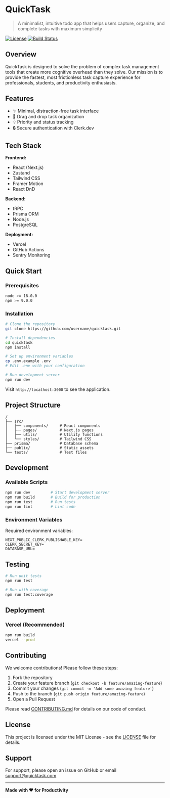 # QuickTask

> A minimalist, intuitive todo app that helps users capture, organize, and complete tasks with maximum simplicity

[![License](https://img.shields.io/badge/license-MIT-blue.svg)](LICENSE)
[![Build Status](https://img.shields.io/badge/build-passing-brightgreen.svg)](https://github.com/username/quicktask)

## Overview

QuickTask is designed to solve the problem of complex task management tools that create more cognitive overhead than they solve. Our mission is to provide the fastest, most frictionless task capture experience for professionals, students, and productivity enthusiasts.

## Features

- ✨ Minimal, distraction-free task interface
- 🚀 Drag and drop task organization
- 💡 Priority and status tracking
- 🔒 Secure authentication with Clerk.dev

## Tech Stack

**Frontend:**
- React (Next.js)
- Zustand
- Tailwind CSS
- Framer Motion
- React DnD

**Backend:**
- tRPC
- Prisma ORM
- Node.js
- PostgreSQL

**Deployment:**
- Vercel
- GitHub Actions
- Sentry Monitoring

## Quick Start

### Prerequisites

```bash
node >= 18.0.0
npm >= 9.0.0
```

### Installation

```bash
# Clone the repository
git clone https://github.com/username/quicktask.git

# Install dependencies
cd quicktask
npm install

# Set up environment variables
cp .env.example .env
# Edit .env with your configuration

# Run development server
npm run dev
```

Visit `http://localhost:3000` to see the application.

## Project Structure

```
/
├── src/
│   ├── components/     # React components
│   ├── pages/          # Next.js pages
│   ├── utils/          # Utility functions
│   └── styles/         # Tailwind CSS
├── prisma/             # Database schema
├── public/             # Static assets
└── tests/              # Test files
```

## Development

### Available Scripts

```bash
npm run dev         # Start development server
npm run build       # Build for production
npm run test        # Run tests
npm run lint        # Lint code
```

### Environment Variables

Required environment variables:

```env
NEXT_PUBLIC_CLERK_PUBLISHABLE_KEY=
CLERK_SECRET_KEY=
DATABASE_URL=
```

## Testing

```bash
# Run unit tests
npm run test

# Run with coverage
npm run test:coverage
```

## Deployment

### Vercel (Recommended)

```bash
npm run build
vercel --prod
```

## Contributing

We welcome contributions! Please follow these steps:

1. Fork the repository
2. Create your feature branch (`git checkout -b feature/amazing-feature`)
3. Commit your changes (`git commit -m 'Add some amazing feature'`)
4. Push to the branch (`git push origin feature/amazing-feature`)
5. Open a Pull Request

Please read [CONTRIBUTING.md](CONTRIBUTING.md) for details on our code of conduct.

## License

This project is licensed under the MIT License - see the [LICENSE](LICENSE) file for details.

## Support

For support, please open an issue on GitHub or email support@quicktask.com.

---

**Made with ❤️ for Productivity**